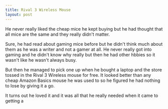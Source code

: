 ```yaml
---
title: Rival 3 Wireless Mouse
layout: post
---
```


He never really liked the cheap mice he kept buying but he had thought that all mice are the same and they really didn't matter. 

Sure, he had read about gaming mice before but he didn't think much about them as he was a writer and not a gamer at all. He never really got into gaming and he didn't know why really but then he had other hbbies so it wasn't like he wasn't always busy. 

But then he managed to pick one up when he bought a laptop and the store tossed in the Rival 3 Wireless mouse for free. It looked better than any cheap Amazon Basics mouse he was used to so he figured he had nothing to lose by giving it a go. 

It turns out he loved it and it was all that he really needed when it came to getting a